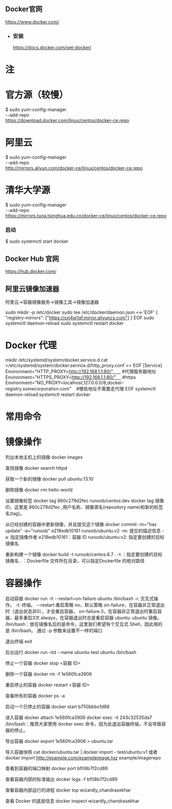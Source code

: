 ## Docker官网
https://www.docker.com/



* ### 安装
  https://docs.docker.com/get-docker/

# 注

# 官方源（较慢）
$ sudo yum-config-manager \
    --add-repo \
    https://download.docker.com/linux/centos/docker-ce.repo

# 阿里云
$ sudo yum-config-manager \
    --add-repo \
    http://mirrors.aliyun.com/docker-ce/linux/centos/docker-ce.repo

# 清华大学源
$ sudo yum-config-manager \
    --add-repo \
    https://mirrors.tuna.tsinghua.edu.cn/docker-ce/linux/centos/docker-ce.repo



### 启动
$ sudo systemctl start docker


## Docker Hub 官网
https://hub.docker.com/  



## 阿里云镜像加速器
阿里云->容器镜像服务->镜像工具->镜像加速器

sudo mkdir -p /etc/docker
sudo tee /etc/docker/daemon.json <<-'EOF'
{
  "registry-mirrors": ["https://sxj4w1qf.mirror.aliyuncs.com"]
}
EOF
sudo systemctl daemon-reload
sudo systemctl restart docker


# Docker 代理
mkdir /etc/systemd/system/docker.service.d
cat >/etc/systemd/system/docker.service.d/http_proxy.conf << EOF
[Service]
Environment="HTTP_PROXY=http://192.168.1.1:80/"       #代理服务器地址
Environment="HTTPS_PROXY=http://192.168.1.1:80/"     #https
Environment="NO_PROXY=localhost,127.0.0.0/8,docker-registry.somecorporation.com"    #哪些地址不需要走代理
EOF
systemctl daemon-reload
systemctl restart docker



# 常用命令

# 镜像操作
列出本地主机上的镜像
docker images 

查找镜像
docker search httpd

获取一个新的镜像
docker pull ubuntu:13.10

删除镜像
docker rmi hello-world

设置镜像标签
docker tag 860c279d2fec runoob/centos:dev
docker tag 镜像ID，这里是 860c279d2fec ,用户名称、镜像源名(repository name)和新的标签名(tag)。

从已经创建的容器中更新镜像，并且提交这个镜像
docker commit -m="has update" -a="runoob" e218edb10161 runoob/ubuntu:v2
-m: 提交的描述信息
-a: 指定镜像作者
e218edb10161：容器 ID
runoob/ubuntu:v2: 指定要创建的目标镜像名

重新构建一个镜像
docker build -t runoob/centos:6.7 .
-t ：指定要创建的目标镜像名
. ：Dockerfile 文件所在目录，可以指定Dockerfile 的绝对路径

# 容器操作

启动容器
docker run -it --restart=on-failure ubuntu /bin/bash
-i: 交互式操作。
-t: 终端。
--restart:重启策略 no，默认策略 on-failure，在容器非正常退出时（退出状态非0），才会重启容器， on-failure:3，在容器非正常退出时重启容器，最多重启3次 always，在容器退出时总是重启容器
ubuntu: ubuntu 镜像。
/bin/bash：放在镜像名后的是命令，这里我们希望有个交互式 Shell，因此用的是 /bin/bash。
通过 -p 参数来设置不一样的端口

退出终端
exit

后台运行
docker run -itd --name ubuntu-test ubuntu /bin/bash

停止一个容器
docker stop <容器 ID>

删除一个容器
docker rm -f 1e560fca3906

重启停止的容器
docker restart <容器 ID> 

查看所有的容器
docker ps -a

启动一个已停止的容器
docker start b750bbbcfd88 

进入容器
docker attach 1e560fca3906 
docker exec -it 243c32535da7 /bin/bash：推荐大家使用 docker exec 命令，因为此退出容器终端，不会导致容器的停止。

导出容器
docker export 1e560fca3906 > ubuntu.tar

导入容器快照
cat docker/ubuntu.tar | docker import - test/ubuntu:v1
或者
docker import http://example.com/exampleimage.tgz example/imagerepo

查看到容器的端口映射
docker port bf08b7f2cd89

查看容器内部的标准输出
docker logs -f bf08b7f2cd89

查看容器内部运行的进程
docker top wizardly_chandrasekhar

查看 Docker 的底层信息
docker inspect wizardly_chandrasekhar